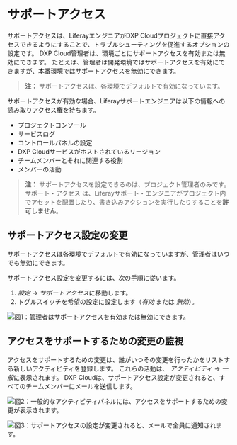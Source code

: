 # サポートアクセス

サポートアクセスは、LiferayエンジニアがDXP Cloudプロジェクトに直接アクセスできるようにすることで、トラブルシューティングを促進するオプションの設定です。 DXP Cloud管理者は、環境ごとにサポートアクセスを有効または無効にできます。 たとえば、管理者は開発環境ではサポートアクセスを有効にできますが、本番環境ではサポートアクセスを無効にできます。

> **注：** サポートアクセスは、各環境でデフォルトで有効になっています。

サポートアクセスが有効な場合、Liferayサポートエンジニアは以下の情報への読み取りアクセス権を持ちます。

  - プロジェクトコンソール
  - サービスログ
  - コントロールパネルの設定
  - DXP Cloudサービスがホストされているリージョン
  - チームメンバーとそれに関連する役割
  - メンバーの活動

> **注：** サポートアクセスを設定できるのは、プロジェクト管理者のみです。 サポート・アクセス は、Liferayサポート・エンジニアがプロジェクト内でアセットを配置したり、書き込みアクションを実行したりすることを**許可しません**。

## サポートアクセス設定の変更

サポートアクセスは各環境でデフォルトで有効になっていますが、管理者はいつでも無効にできます。

サポートアクセス設定を変更するには、次の手順に従います。

1.  *設定* → *サポートアクセス*に移動します。
2.  トグルスイッチを希望の設定に設定します（*有効* または *無効*）。

![図1：管理者はサポートアクセスを有効または無効にできます。](../troubleshooting/support-access/images/01.png)

## アクセスをサポートするための変更の監視

アクセスをサポートするための変更は、誰がいつその変更を行ったかをリストする新しいアクティビティを登録します。 これらの活動は、 *アクティビティ* → *一般*に表示されます。 DXP Cloudは、サポートアクセス設定が変更されると、すべてのチームメンバーにメールを送信します。

![図2：一般的なアクティビティパネルには、アクセスをサポートするための変更が表示されます。](../troubleshooting/support-access/images/02.png)

![図3：サポートアクセスの設定が変更されると、メールで全員に通知されます。](../troubleshooting/support-access/images/03.png)
